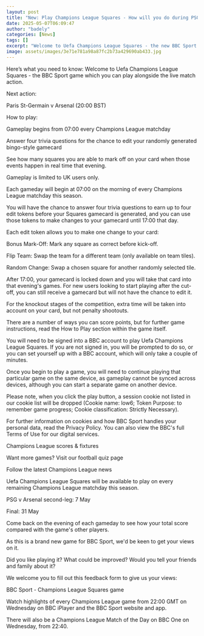 ```yaml
---
layout: post
title: "New: Play Champions League Squares - How will you do during PSG v Arsenal?"
date: 2025-05-07T06:09:47
author: "badely"
categories: [News]
tags: []
excerpt: "Welcome to Uefa Champions League Squares - the new BBC Sport game which you can play alongside the live match action."
image: assets/images/3e71e781a98a87fc2b73a429690ab433.jpg
---
```


Here’s what you need to know: Welcome to Uefa Champions League Squares - the BBC Sport game which you can play alongside the live match action.

Next action:

Paris St-Germain v Arsenal (20:00 BST)

How to play:

Gameplay begins from 07:00 every Champions League matchday

Answer four trivia questions for the chance to edit your randomly generated bingo-style gamecard

See how many squares you are able to mark off on your card when those events happen in real time that evening.

Gameplay is limited to UK users only.

Each gameday will begin at 07:00 on the morning of every Champions League matchday this season.

You will have the chance to answer four trivia questions to earn up to four edit tokens before your Squares gamecard is generated, and you can use those tokens to make changes to your gamecard until 17:00 that day.

Each edit token allows you to make one change to your card:

Bonus Mark-Off: Mark any square as correct before kick-off.

Flip Team: Swap the team for a different team (only available on team tiles).

Random Change: Swap a chosen square for another randomly selected tile.

After 17:00, your gamecard is locked down and you will take that card into that evening's games. For new users looking to start playing after the cut-off, you can still receive a gamecard but will not have the chance to edit it.

For the knockout stages of the competition, extra time will be taken into account on your card, but not penalty shootouts.

There are a number of ways you can score points, but for further game instructions, read the How to Play section within the game itself.

You will need to be signed into a BBC account to play Uefa Champions League Squares. If you are not signed in, you will be prompted to do so, or you can set yourself up with a BBC account, which will only take a couple of minutes.

Once you begin to play a game, you will need to continue playing that particular game on the same device, as gameplay cannot be synced across devices, although you can start a separate game on another device.

Please note, when you click the play button, a session cookie not listed in our cookie list will be dropped (Cookie name: low6; Token Purpose: to remember game progress; Cookie classification: Strictly Necessary).

For further information on cookies and how BBC Sport handles your personal data, read the Privacy Policy. You can also view the BBC's full Terms of Use for our digital services.

Champions League scores & fixtures

Want more games? Visit our football quiz page

Follow the latest Champions League news

Uefa Champions League Squares will be available to play on every remaining Champions League matchday this season.

PSG v Arsenal second-leg: 7 May

Final: 31 May

Come back on the evening of each gameday to see how your total score compared with the game's other players.

As this is a brand new game for BBC Sport, we'd be keen to get your views on it. 

Did you like playing it? What could be improved? Would you tell your friends and family about it?

We welcome you to fill out this feedback form to give us your views:

BBC Sport - Champions League Squares game

Watch highlights of every Champions League game from 22:00 GMT on Wednesday on BBC iPlayer and the BBC Sport website and app.

There will also be a Champions League Match of the Day on BBC One on Wednesday, from 22:40.

